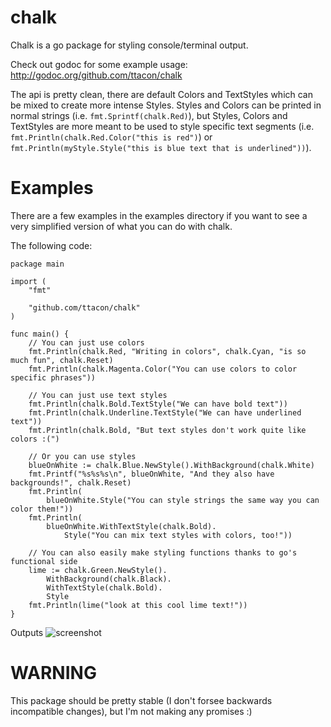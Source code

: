 chalk
=============

Chalk is a go package for styling console/terminal output.

Check out godoc for some example usage:
http://godoc.org/github.com/ttacon/chalk

The api is pretty clean, there are default Colors and TextStyles
which can be mixed to create more intense Styles. Styles and Colors
can be printed in normal strings (i.e. ```fmt.Sprintf(chalk.Red)```), but
Styles, Colors and TextStyles are more meant to be used to style specific
text segments (i.e. ```fmt.Println(chalk.Red.Color("this is red")```) or
```fmt.Println(myStyle.Style("this is blue text that is underlined"))```).

Examples
=============

There are a few examples in the examples directory if you want to see a very
simplified version of what you can do with chalk.

The following code:
```
package main

import (
	"fmt"

	"github.com/ttacon/chalk"
)

func main() {
	// You can just use colors
	fmt.Println(chalk.Red, "Writing in colors", chalk.Cyan, "is so much fun", chalk.Reset)
	fmt.Println(chalk.Magenta.Color("You can use colors to color specific phrases"))

	// You can just use text styles
	fmt.Println(chalk.Bold.TextStyle("We can have bold text"))
	fmt.Println(chalk.Underline.TextStyle("We can have underlined text"))
	fmt.Println(chalk.Bold, "But text styles don't work quite like colors :(")

	// Or you can use styles
	blueOnWhite := chalk.Blue.NewStyle().WithBackground(chalk.White)
	fmt.Printf("%s%s%s\n", blueOnWhite, "And they also have backgrounds!", chalk.Reset)
	fmt.Println(
		blueOnWhite.Style("You can style strings the same way you can color them!"))
	fmt.Println(
		blueOnWhite.WithTextStyle(chalk.Bold).
			Style("You can mix text styles with colors, too!"))

	// You can also easily make styling functions thanks to go's functional side
	lime := chalk.Green.NewStyle().
		WithBackground(chalk.Black).
		WithTextStyle(chalk.Bold).
		Style
	fmt.Println(lime("look at this cool lime text!"))
}

```
Outputs
![screenshot](https://raw.githubusercontent.com/ttacon/chalk/master/img/chalk_example.png)


WARNING
=============

This package should be pretty stable (I don't forsee backwards incompatible changes), but I'm not making any promises :)